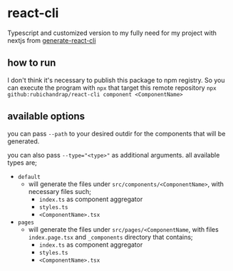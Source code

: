 # react-cli

Typescript and customized version to my fully need for my project with nextjs from [generate-react-cli](https://github.com/arminbro/generate-react-cli)

## how to run

I don't think it's necessary to publish this package to npm registry. So you can execute the program with `npx` that target this remote repository
`npx github:rubichandrap/react-cli component <ComponentName>`

## available options

you can pass `--path` to your desired outdir for the components that will be generated. 

you can also pass `--type="<type>"` as additional arguments. all available types are;

- `default`
  - will generate the files under `src/components/<ComponentName>`, with necessary files such; 
    - `index.ts` as component aggregator
    - `styles.ts`
    - `<ComponentName>.tsx`
- `pages`
  - will generate the files under `src/pages/<ComponentName`, with files `index.page.tsx` and `_components` directory that contains; 
    - `index.ts` as component aggregator
    - `styles.ts`
    - `<ComponentName>.tsx`
